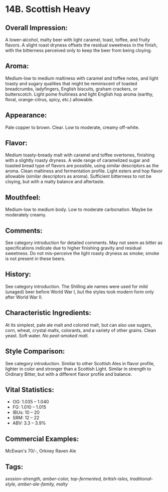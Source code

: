# 14B. Scottish Heavy

## Overall Impression: 

A lower-alcohol, malty beer with light caramel, toast, toffee, and fruity flavors. A slight roast dryness offsets the residual sweetness in the finish, with the bitterness perceived only to keep the beer from being cloying. 

## Aroma: 

Medium-low to medium maltiness with caramel and toffee notes, and light toasty and sugary qualities that might be reminiscent of toasted breadcrumbs, ladyfingers, English biscuits, graham crackers, or butterscotch. Light pome fruitiness and light English hop aroma (earthy, floral, orange-citrus, spicy, etc.) allowable.

## Appearance: 

Pale copper to brown. Clear. Low to moderate, creamy off-white.

## Flavor: 

Medium toasty-bready malt with caramel and toffee overtones, finishing with a slightly roasty dryness. A wide range of caramelized sugar and toasted bread type of flavors are possible, using similar descriptors as the aroma. Clean maltiness and fermentation profile. Light esters and hop flavor allowable (similar descriptors as aroma). Sufficient bitterness to not be cloying, but with a malty balance and aftertaste.

## Mouthfeel: 

Medium-low to medium body. Low to moderate carbonation. Maybe be moderately creamy.

## Comments: 

See category introduction for detailed comments. May not seem as bitter as specifications indicate due to higher finishing gravity and residual sweetness. Do not mis-perceive the light roasty dryness as smoke; smoke is not present in these beers.

## History: 

See category introduction. The Shilling ale names were used for mild (unaged) beer before World War I, but the styles took modern form only after World War II.   

## Characteristic Ingredients: 

At its simplest, pale ale malt and colored malt, but can also use sugars, corn, wheat, crystal malts, colorants, and a variety of other grains. Clean yeast. Soft water. _No peat-smoked malt._

## Style Comparison: 

See category introduction. Similar to other Scottish Ales in flavor profile, lighter in color and stronger than a Scottish Light. Similar in strength to Ordinary Bitter, but with a different flavor profile and balance.

## Vital Statistics:	

- OG:	1.035 – 1.040
- FG:	1.010 – 1.015
- IBUs:	10 – 20	
- SRM:	12 – 22	
- ABV:	3.3 – 3.9%

## Commercial Examples: 

McEwan's 70/-, Orkney Raven Ale

## Tags: 

_session-strength, amber-color, top-fermented, british-isles, traditional-style, amber-ale-family, malty_
